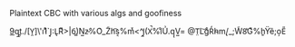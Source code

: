 Plaintext CBC with various algs and goofiness

9͟q̲t͈./[Y̯]\\'i̕1ͨ`J̘:L̢Rͧ>|6̳)N͍z̵%O͑_Z̃h͡s͔%mͮ<^J̼(X̚%IͨU͗.qͅV͍= @T̤L͝gͦR̒h̴m̨/_;W̃8̔Gͮ%h͈Ÿȅ;o̦E̎
